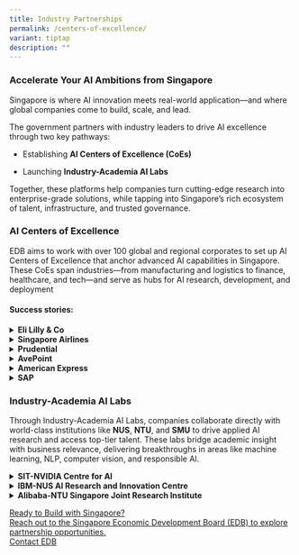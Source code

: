 ```yaml
---
title: Industry Partnerships
permalink: /centers-of-excellence/
variant: tiptap
description: ""
---
```

<h3><strong>Accelerate Your AI Ambitions from Singapore</strong></h3>
<p>Singapore is where AI innovation meets real-world application—and where
global companies come to build, scale, and lead.</p>
<p>The government partners with industry leaders to drive AI excellence through
two key pathways:</p>
<ul data-tight="true" class="tight">
<li>
<p>Establishing <strong>AI Centers of Excellence (CoEs)</strong>
</p>
</li>
<li>
<p>Launching <strong>Industry-Academia AI Labs</strong>
</p>
</li>
</ul>
<p>Together, these platforms help companies turn cutting-edge research into
enterprise-grade solutions, while tapping into Singapore’s rich ecosystem
of talent, infrastructure, and trusted governance.</p>
<h3><strong>AI Centers of Excellence</strong></h3>
<p>EDB aims to work with over 100 global and regional corporates to set up
AI Centers of Excellence that anchor advanced AI capabilities in Singapore.
These CoEs span industries—from manufacturing and logistics to finance,
healthcare, and tech—and serve as hubs for AI research, development, and
deployment</p>
<h4>Success stories:</h4>
<div data-type="detailGroup" class="isomer-accordion isomer-accordion-white">
<details class="isomer-details">
<summary><strong>Eli Lilly &amp; Co</strong>
</summary>
<div data-type="detailsContent" class="isomer-details-content">
<p></p>
<div class="isomer-image-wrapper">
<img style="width: 100%" height="auto" width="100%" alt="" src="/images/770x435_Lilly_invests_42million_in_new_digital_health_hub_in_Singapore.jpg">
</div>
<p>Pharmaceutical giant Eli Lilly &amp; Co <a href="https://www.edb.gov.sg/en/about-edb/media-releases-publications/lilly-invests-42-million-in-new-digital-health-hub-in-singapore.html" rel="noopener nofollow" target="_blank">announced the establishment</a> of
a S$42M Digital Health Innovation Hub in Singapore in 2024.</p>
<p></p>
<p>The company leveraged EDB's support to establish 3 new AI CoEs to advanced
connected clinical trials and enhance personalised medicine in the areas
of: (a) Digital Circadian Rhythm, (b) Computer Vision and (c) Gait.</p>
<p></p>
<p>It is also developing a new AI model, Magnol AI which will enable sophisticated
and secure ingestion, visualisation and processing of high-frequency sensor
data.</p>
</div>
</details>
<details class="isomer-details">
<summary><strong>Singapore Airlines</strong>
</summary>
<div data-type="detailsContent" class="isomer-details-content">
<p></p>
<div class="isomer-image-wrapper">
<img style="width: 100%" height="auto" width="100%" alt="" src="/images/SIA_2023_Crew.jpg">
</div>
<p></p>
<p>Singapore Airlines has deployed over 240 GenAI use cases and 28 initiatives
to enhance revenue generation, customer experience, and operational efficiency.</p>
<p></p>
<p>By partnering with the Singapore Government, the company has managed to
use AI to reduce operational costs and increase revenue generation through:</p>
<p></p>
<ul data-tight="true" class="tight">
<li>
<p><strong>Assistance in Administrative Work:</strong> Internal GenAI-assistant
dubbed Jarvis helps over 4,300 SIA employees in their day to day work.</p>
</li>
<li>
<p><strong>Product Recommendations:</strong> GenAI now powers search functions
on SIA's website to increase the relevance and efficiency of results. A
flight recommender system also personalises the travel suggestions based
on travel plans.</p>
</li>
</ul>
<p></p>
</div>
</details>
<details class="isomer-details">
<summary><strong>Prudential</strong>
</summary>
<div data-type="detailsContent" class="isomer-details-content">
<p></p>
<div class="isomer-image-wrapper">
<img style="width: 100%" height="auto" width="100%" alt="" src="/images/1170x550_Prudential_AI_Lab_launch_copy.jpg">
</div>
<p></p>
<p><a href="https://www.edb.gov.sg/en/about-edb/media-releases-publications/prudential-officially-launches-global-ai-lab-in-singapore.html" rel="noopener noreferrer nofollow" target="_blank">Prudential's AI Lab</a> in
Singapore was established with the aim of accelerating the adoption of
AI and machine learning organisation-wide.</p>
<p></p>
<p>It also incubates AI-powered solutions designed to deliver a better customer
experience and meaningful business impact, while integrating AI capabilities
into Prudential’s operations, services and products.</p>
<p></p>
<p>Following its soft launch in August 2024, more than 100 AI use cases have
been submitted to the Lab by employees across Prudential’s 24 markets in
Asia and Africa.</p>
</div>
</details>
<details class="isomer-details">
<summary><strong>AvePoint</strong>
</summary>
<div data-type="detailsContent" class="isomer-details-content">
<p></p>
<div class="isomer-image-wrapper">
<img style="width: 100%" height="auto" width="100%" alt="" src="/images/1170x550_AvePoint_opens_AI_Lab_in_Singapore_to_boost_industry_innovation_copy.jpg">
</div>
<p></p>
<p>Data management and data governance company, <strong><a href="https://www.edb.gov.sg/en/about-edb/media-releases-publications/avepoint-launches-ai-lab-in-singapore-to-drive-industry-focused-innovation.html" rel="noopener noreferrer nofollow" target="_blank">AvePoint</a>, with the support of EDB, launched an AI Lab to advance research and innovation</strong> in
the AI and ML spheres. The lab aims to spur industry-relevant R&amp;D to
drive AI innovation globally for key sectors including:</p>
<p></p>
<ul data-tight="true" class="tight">
<li>
<p><strong>Education</strong>: AI technologies will be harnessed to transform
learning and assessments, offering personalized, AI-driven academic advisors
tailored to students’ levels of study.&nbsp;</p>
</li>
<li>
<p><strong>FinTech</strong>: AI will streamline banking processes through
advanced data aggregation and fraud detection, as well as automating Know
Your Customer (KYC) services for improved financial product recommendations.</p>
<p></p>
</li>
</ul>
</div>
</details>
<details class="isomer-details">
<summary><strong>American Express</strong>
</summary>
<div data-type="detailsContent" class="isomer-details-content">
<p></p>
<p></p>
<div class="isomer-image-wrapper">
<img style="width: 100%" height="auto" width="100%" alt="" src="/images/770x435_American_Express_expands_Singapore_Decision_Science_Center_of_Excellence.jpg">
</div>
<p></p>
<p>American Express has expanded its Decision Science Center of Excellence
in Singapore, building on its strong foundation in credit decisioning and
fraud prevention.</p>
<p></p>
<p>The CoE now leads AI and machine learning innovation across marketing,
servicing, and risk. As part of this growth, Amex is also launching a Generative
AI R&amp;D practice to explore next-generation AI applications across servicing,
technology, and risk management, further cementing Singapore as a hub for
its global AI capabilities.</p>
</div>
</details>
<details class="isomer-details">
<summary><strong>SAP</strong>
</summary>
<div data-type="detailsContent" class="isomer-details-content">
<p></p>
<div class="isomer-image-wrapper">
<img style="width: 100%" height="auto" width="100%" alt="" src="/images/SAP_Labs_Launch_SG_1.jpg">
</div>
<p></p>
<p>SAP <a href="https://www.edb.gov.sg/en/business-insights/insights/software-giant-sap-opens-250-million-lab-in-singapore-to-add-500-jobs.html" rel="noopener noreferrer nofollow" target="_blank">launched</a> its
first SAP Labs in Southeast Asia right here in Singapore, investing S$250
million over five years and creating 500 new jobs in product development,
AI, sustainability, and digital supply chains.</p>
<p></p>
<p>The lab serves as a global innovation hub, building next-gen enterprise
software while tapping into Singapore’s strong talent pipeline, government
support, and vibrant startup and university ecosystem. With 1,100 existing
employees and growing, SAP Labs Singapore is a key driver of SAP’s AI and
sustainability ambitions in Asia and beyond.</p>
</div>
</details>
</div>
<h3><strong>Industry-Academia AI Labs</strong></h3>
<p>Through Industry-Academia AI Labs, companies collaborate directly with
world-class institutions like <strong>NUS</strong>, <strong>NTU</strong>,
and <strong>SMU</strong> to drive applied AI research and access top-tier
talent. These labs bridge academic insight with business relevance, delivering
breakthroughs in areas like machine learning, NLP, computer vision, and
responsible AI.</p>
<div data-type="detailGroup" class="isomer-accordion isomer-accordion-white">
<details class="isomer-details">
<summary><strong>SIT-NVIDIA Centre for AI</strong>
</summary>
<div data-type="detailsContent" class="isomer-details-content">
<p></p>
<p></p>
<p>As the first of its kind in the region, the Centre supports end-to-end
AI innovation—from customising generative AI models to deploying real-world
solutions with partners like <strong>SMRT</strong> and <strong>CTMetrix</strong>.</p>
<p></p>
<p>Co-led by SIT and NVIDIA experts, the Centre also trains students through
hands-on projects, supporting Singapore’s ambition to <strong>triple its AI workforce</strong> in
the next five years.</p>
</div>
</details>
<details class="isomer-details">
<summary><strong>IBM-NUS AI Research and Innovation Centre</strong>
</summary>
<div data-type="detailsContent" class="isomer-details-content">
<p></p>
<p>IBM and NUS have announced plans to establish a new AI Research and Innovation
Centre at the NUS School of Computing, featuring IBM’s full-stack AI infrastructure—the
first of its kind on a university campus in Asia-Pacific.</p>
<p></p>
<p>The centre will drive cutting-edge AI research with a focus on open innovation,
sustainable computing, and trustworthy AI. It will serve as a platform
for collaboration across academia, industry, and government, and support
Singapore’s National AI Strategy.</p>
<p></p>
<p>Through integration with NUS’ Graduate Research Innovation Programme (GRIP),
the centre will also help deep-tech startups and SMEs access enterprise-grade
AI tools to accelerate innovation and adoption.</p>
</div>
</details>
<details class="isomer-details">
<summary><strong>Alibaba-NTU Singapore Joint Research Institute</strong>
</summary>
<div data-type="detailsContent" class="isomer-details-content">
<p></p>
<p>Launched in 2018, the Alibaba–NTU Joint Research Institute (JRI) is Alibaba’s
first AI research institute outside China. The JRI brings together NTU’s
human-centric AI capabilities with Alibaba’s strengths in NLP, computer
vision, machine learning, and cloud computing.</p>
<p></p>
<p>Based on NTU’s Smart Campus, the JRI develops and tests AI solutions for
real-world applications—from healthy ageing to smart mobility. The goal:
make AI more accessible, inclusive, and impactful for society, while supporting
Singapore’s Smart Nation and Industry 4.0 ambitions.</p>
</div>
</details>
</div>
<p></p>
<p></p>
<div class="isomer-card-grid"><a rel="noopener noreferrer nofollow" href="https://www.edb.gov.sg/en/contact/contact-us.html" class="isomer-card"><div class="isomer-card-body"><div class="isomer-card-title">Ready to Build with Singapore?</div><div class="isomer-card-description">Reach out to the Singapore Economic Development Board (EDB) to explore partnership opportunities.</div><div class="isomer-card-link">Contact EDB</div></div></a>
</div>
<p></p>
